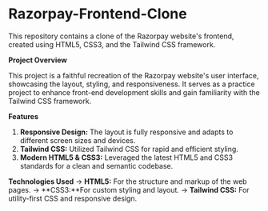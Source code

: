 # Razorpay-Frontend-Clone
This repository contains a clone of the Razorpay website's frontend, created using HTML5, CSS3, and the Tailwind CSS framework.

**Project Overview**

This project is a faithful recreation of the Razorpay website's user interface, showcasing the layout, styling, and responsiveness. It serves as a practice project to enhance front-end development skills and gain familiarity with the Tailwind CSS framework.

**Features**
1. **Responsive Design:** The layout is fully responsive and adapts to different screen sizes and devices.
2. **Tailwind CSS:** Utilized Tailwind CSS for rapid and efficient styling.
3. **Modern HTML5 & CSS3:** Leveraged the latest HTML5 and CSS3 standards for a clean and semantic codebase.
   
**Technologies Used**
-> **HTML5:** For the structure and markup of the web pages.
-> **CSS3:**For custom styling and layout.
-> **Tailwind CSS:** For utility-first CSS and responsive design.


